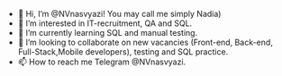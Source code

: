 - 👋 Hi, I’m @NVnasvyazi! You may call me simply Nadia)
- 👀 I’m interested in IT-recruitment, QA and SQL.
- 🌱 I’m currently learning SQL and manual testing.
- 💞️ I’m looking to collaborate on new vacancies (Front-end, Back-end, Full-Stack,Mobile developers), testing and SQL practice.
- 📫 How to reach me Telegram @NVnasvyazi.

<!---
NVnasvyazi/NVnasvyazi is a ✨ special ✨ repository because its `README.md` (this file) appears on your GitHub profile.
You can click the Preview link to take a look at your changes.
--->
